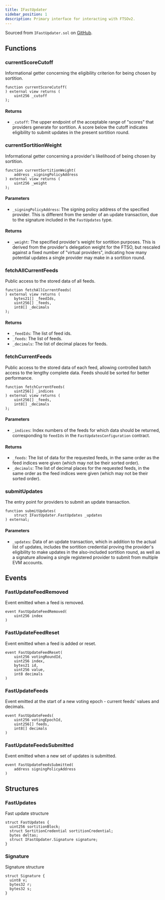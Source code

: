 ```yaml
---
title: IFastUpdater
sidebar_position: 1
description: Primary interface for interacting with FTSOv2.
---
```


Sourced from `IFastUpdater.sol` on [GitHub](https://github.com/flare-foundation/flare-smart-contracts-v2/blob/main/contracts/userInterfaces/IFastUpdater.sol).

## Functions

### currentScoreCutoff

Informational getter concerning the eligibility criterion for being chosen by sortition.

```solidity
function currentScoreCutoff(
) external view returns (
    uint256 _cutoff
);
```

#### Returns

- `_cutoff`: The upper endpoint of the acceptable range of "scores" that providers generate for sortition. A score below the cutoff indicates eligibility to submit updates in the present sortition round.

### currentSortitionWeight

Informational getter concerning a provider's likelihood of being chosen by sortition.

```solidity
function currentSortitionWeight(
    address _signingPolicyAddress
) external view returns (
    uint256 _weight
);
```

#### Parameters

- `_signingPolicyAddress`: The signing policy address of the specified provider. This is different from the sender of an update transaction, due to the signature included in the `FastUpdates` type.

#### Returns

- `_weight`: The specified provider's weight for sortition purposes. This is derived from the provider's delegation weight for the FTSO, but rescaled against a fixed number of "virtual providers", indicating how many potential updates a single provider may make in a sortition round.

### fetchAllCurrentFeeds

Public access to the stored data of all feeds.

```solidity
function fetchAllCurrentFeeds(
) external view returns (
    bytes21[] _feedIds,
    uint256[] _feeds,
    int8[] _decimals
);
```

#### Returns

- `_feedIds`: The list of feed ids.
- `_feeds`: The list of feeds.
- `_decimals`: The list of decimal places for feeds.

### fetchCurrentFeeds

Public access to the stored data of each feed, allowing controlled batch access to the lengthy complete data.
Feeds should be sorted for better performance.

```solidity
function fetchCurrentFeeds(
    uint256[] _indices
) external view returns (
    uint256[] _feeds,
    int8[] _decimals
);
```

#### Parameters

- `_indices`: Index numbers of the feeds for which data should be returned, corresponding to `feedIds` in the `FastUpdatesConfiguration` contract.

#### Returns

- `_feeds`: The list of data for the requested feeds, in the same order as the feed indices were given (which may not be their sorted order).
- `_decimals`: The list of decimal places for the requested feeds, in the same order as the feed indices were given (which may not be their sorted order).

### submitUpdates

The entry point for providers to submit an update transaction.

```solidity
function submitUpdates(
    struct IFastUpdater.FastUpdates _updates
) external;
```

#### Parameters

- `_updates`: Data of an update transaction, which in addition to the actual list of updates, includes the sortition credential proving the provider's eligibility to make updates in the also-included sortition round, as well as a signature allowing a single registered provider to submit from multiple EVM accounts.

## Events

### FastUpdateFeedRemoved

Event emitted when a feed is removed.

```solidity
event FastUpdateFeedRemoved(
    uint256 index
)
```

### FastUpdateFeedReset

Event emitted when a feed is added or reset.

```solidity
event FastUpdateFeedReset(
    uint256 votingRoundId,
    uint256 index,
    bytes21 id,
    uint256 value,
    int8 decimals
)
```

### FastUpdateFeeds

Event emitted at the start of a new voting epoch - current feeds' values and decimals.

```solidity
event FastUpdateFeeds(
    uint256 votingEpochId,
    uint256[] feeds,
    int8[] decimals
)
```

### FastUpdateFeedsSubmitted

Event emitted when a new set of updates is submitted.

```solidity
event FastUpdateFeedsSubmitted(
    address signingPolicyAddress
)
```

## Structures

### FastUpdates

Fast update structure

```solidity
struct FastUpdates {
  uint256 sortitionBlock;
  struct SortitionCredential sortitionCredential;
  bytes deltas;
  struct IFastUpdater.Signature signature;
}
```

### Signature

Signature structure

```solidity
struct Signature {
  uint8 v;
  bytes32 r;
  bytes32 s;
}
```
